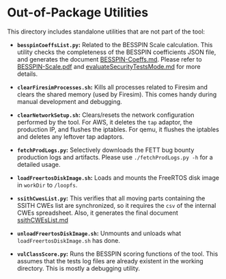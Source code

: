 # Out-of-Package Utilities #

This directory includes standalone utilities that are not part of the tool:

- **`besspinCoeffsList.py`:** Related to the BESSPIN Scale calculation. This utility checks the completeness of the BESSPIN coefficients JSON file, and generates the document [BESSPIN-Coeffs.md](../docs/BESSPIN-Coeffs.md). Please refer to [BESSPIN-Scale.pdf](../docs/BESSPIN-Scale.pdf) and [evaluateSecurityTestsMode.md](../docs/evaluateSecurityTestsMode.md) for more details.

- **`clearFiresimProcesses.sh`:** Kills all processes related to Firesim and clears the shared memory (used by Firesim). This comes handy during manual development and debugging.

- **`clearNetworkSetup.sh`:** Clears/resets the network configuration performed by the tool. For AWS, it deletes the `tap` adaptor, the production IP, and flushes the iptables. For qemu, it flushes the iptables and deletes any leftover tap adaptors.

- **`fetchProdLogs.py`:** Selectively downloads the FETT bug bounty production logs and artifacts. Please use `./fetchProdLogs.py -h` for a detailed usage.

- **`loadFreertosDiskImage.sh`:** Loads and mounts the FreeRTOS disk image in `workDir` to `/loopfs`.

- **`ssithCwesList.py`:** This verifies that all moving parts containing the SSITH CWEs list are synchronized, so it requires the `csv` of the internal CWEs spreadsheet. Also, it generates the final document [ssithCWEsList.md ](../docs/ssithCWEsList.md )

- **`unloadFreertosDiskImage.sh`:** Unmounts and unloads what `loadFreertosDiskImage.sh` has done.

- **`vulClassScore.py`:** Runs the BESSPIN scoring functions of the tool. This assumes that the tests log files are already existent in the working directory. This is mostly a debugging utility.




